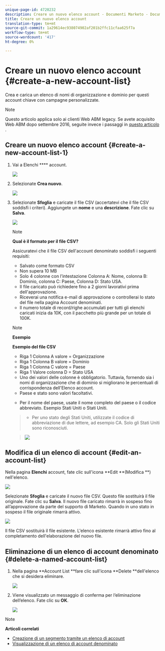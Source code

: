 ```yaml
---
unique-page-id: 4720232
description: Creare un nuovo elenco account - Documenti Marketo - Documentazione prodotto
title: Creare un nuovo elenco account
translation-type: tm+mt
source-git-commit: 1a29614ec938074902af201b2ffc11cfaa625f7a
workflow-type: tm+mt
source-wordcount: '417'
ht-degree: 0%

---
```



# Creare un nuovo elenco account {#create-a-new-account-list}

Crea e carica un elenco di nomi di organizzazione e dominio per questi account chiave con campagne personalizzate.

>[!NOTE]
>
>Questo articolo applica solo ai clienti Web ABM legacy. Se avete acquisito Web ABM dopo settembre 2016, seguite invece i passaggi in [questo articolo](http://docs.marketo.com/display/DOCS/Account+Lists#AccountLists-CreateaNewAccountList) .

## Creare un nuovo elenco account {#create-a-new-account-list-1}

1. Vai a Elenchi **** account.

   ![](assets/dropdown-account-lists-hand.jpg)

1. Selezionate **Crea nuovo**.

   ![](assets/create-new-account-list-hand.jpg)

1. Selezionate **Sfoglia** e caricate il file CSV (accertatevi che il file CSV soddisfi i criteri). Aggiungete un **nome** e una **descrizione**. Fate clic su **Salva**.

   ![](assets/create-account-list-hands.jpg)

   >[!NOTE]
   >
   >**Qual è il formato per il file CSV?**
   >
   >
   >Assicuratevi che il file CSV dell&#39;account denominato soddisfi i seguenti requisiti:
   >
   >* Salvato come formato CSV
   >* Non supera 10 MB
   >* Solo 4 colonne con l’intestazione Colonna A: Nome, colonna B: Dominio, colonna C: Paese, Colonna D: Stato USA.
   >* Il file caricato può richiedere fino a 2 giorni lavorativi prima dell&#39;approvazione.
   >* Riceverai una notifica e-mail di approvazione o controllerai lo stato del file nella pagina Account denominati.
   >* Il numero totale di record/righe accumulati per tutti gli elenchi caricati inizia da 10K, con il pacchetto più grande per un totale di 100K.


   >[!NOTE]
   >
   >**Esempio**
   >
   >**Esempio del file CSV**
   >
   >* Riga 1 Colonna A valore = Organizzazione
   >* Riga 1 Colonna B valore = Dominio
   >* Riga 1 Colonna C valore = Paese
   >* Riga 1 Valore colonna D = Stato USA
   >* Uno dei valori delle colonne è obbligatorio. Tuttavia, fornendo sia i nomi di organizzazione che di dominio si migliorano le percentuali di corrispondenza dell&#39;Elenco account.
   >* Paese e stato sono valori facoltativi.

      >
      >  
   * Per il nome del paese, usate il nome completo del paese o il codice abbreviato. Esempio Stati Uniti o Stati Uniti.
   >  * Per uno stato degli Stati Uniti, utilizzate il codice di abbreviazione di due lettere, ad esempio CA. Solo gli Stati Uniti sono riconosciuti.

   >    
   >![](assets/image2015-2-25-12-3a19-3a10.png)

## Modifica di un elenco di account {#edit-an-account-list}

Nella pagina **Elenchi** account, fate clic sull&#39;icona **Edit **(Modifica **) nell&#39;elenco.

![](assets/create-new-account-list-edit.jpg)

Selezionate **Sfoglia** e caricate il nuovo file CSV. Questo file sostituirà il file originale. Fate clic su **Salva**. Il nuovo file caricato rimarrà in sospeso fino all’approvazione da parte del supporto di Marketo. Quando in uno stato in sospeso il file originale rimarrà attivo.

![](assets/set-account-list-edit-hands.jpg)

Il file CSV sostituirà il file esistente. L&#39;elenco esistente rimarrà attivo fino al completamento dell&#39;elaborazione del nuovo file.

## Eliminazione di un elenco di account denominato {#delete-a-named-account-list}

1. Nella pagina **Account List **fare clic sull&#39;icona **Delete **dell&#39;elenco che si desidera eliminare.

   ![](assets/create-new-account-list-delete.jpg)

1. Viene visualizzato un messaggio di conferma per l’eliminazione dell’elenco. Fate clic su **OK**.

   ![](assets/delete-notification-hand.jpg)

>[!NOTE]
>
>**Articoli correlati**
>
>* [Creazione di un segmento tramite un elenco di account](create-a-segment-using-an-account-list.md)
>* [Visualizzazione di un elenco di account denominato](http://docs.marketo.com/pages/viewpage.action?pageid=4720244)


